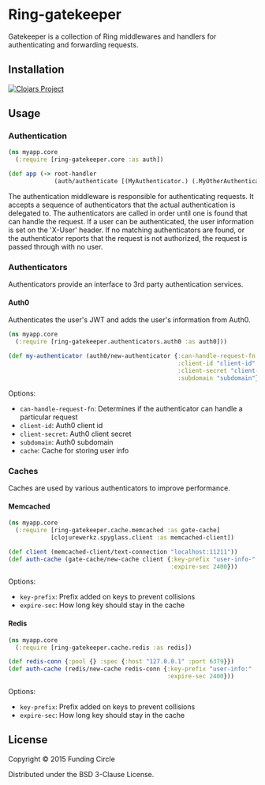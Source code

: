 # Ring-gatekeeper

Gatekeeper is a collection of Ring middlewares and handlers for authenticating and forwarding requests.

## Installation

[![Clojars Project](http://clojars.org/ring-gatekeeper/latest-version.svg)](http://clojars.org/ring-gatekeeper)

## Usage

### Authentication

```clojure
(ns myapp.core
  (:require [ring-gatekeeper.core :as auth])

(def app (-> root-handler
             (auth/authenticate [(MyAuthenticator.) (.MyOtherAuthenticator)])))
```
The authentication middleware is responsible for authenticating requests. It accepts a sequence of
authenticators that the actual authentication is delegated to. The authenticators are called in order
until one is found that can handle the request. If a user can be authenticated, the user information
is set on the 'X-User' header. If no matching authenticators are found, or the authenticator
reports that the request is not authorized, the request is passed through with no user.

### Authenticators

Authenticators provide an interface to 3rd party authentication services.

#### Auth0

Authenticates the user's JWT and adds the user's information from Auth0.

```clojure
(ns myapp.core
  (:require [ring-gatekeeper.authenticators.auth0 :as auth0]))

(def my-authenticator (auth0/new-authenticator {:can-handle-request-fn (constantly true)
                                                :client-id "client-id"
                                                :client-secret "client-secret"
                                                :subdomain "subdomain"}))
```

Options:

* `can-handle-request-fn`: Determines if the authenticator can handle a particular request
* `client-id`: Auth0 client id
* `client-secret`: Auth0 client secret
* `subdomain`: Auth0 subdomain
* `cache`: Cache for storing user info

### Caches

Caches are used by various authenticators to improve performance.

#### Memcached

```clojure
(ns myapp.core
  (:require [ring-gatekeeper.cache.memcached :as gate-cache]
            [clojurewerkz.spyglass.client :as memcached-client])

(def client (memcached-client/text-connection "localhost:11211"))
(def auth-cache (gate-cache/new-cache client {:key-prefix "user-info-"
                                              :expire-sec 2400}))
```

Options:

* `key-prefix`: Prefix added on keys to prevent collisions
* `expire-sec`: How long key should stay in the cache

#### Redis

```clojure
(ns myapp.core
  (:require [ring-gatekeeper.cache.redis :as redis])

(def redis-conn {:pool {} :spec {:host "127.0.0.1" :port 6379}})
(def auth-cache (redis/new-cache redis-conn {:key-prefix "user-info:"
                                             :expire-sec 2400}))
```

Options:

* `key-prefix`: Prefix added on keys to prevent collisions
* `expire-sec`: How long key should stay in the cache

## License

Copyright © 2015 Funding Circle

Distributed under the BSD 3-Clause License.
